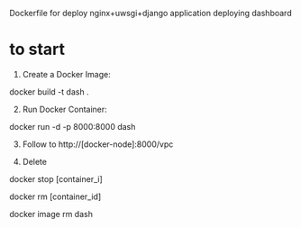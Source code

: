 Dockerfile for deploy nginx+uwsgi+django application deploying dashboard 

# to start
1. Create a Docker Image:
<p>docker build -t dash .</p>

2. Run Docker Container:
<p>docker run -d -p 8000:8000 dash</p>

3. Follow to http://[docker-node]:8000/vpc

4. Delete
<p>docker stop [container_i] </p>
<p> docker rm [container_id] </p>
<p> docker image rm dash</p>


